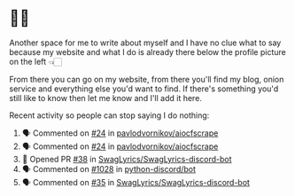 # 👋🏻
<!--
**aadibajpai/aadibajpai** is a ✨ _special_ ✨ repository because its `README.md` (this file) appears on your GitHub profile.
-->
Another space for me to write about myself and I have no clue what to say because my website and what I do is already there below the profile picture on the left 👈🏻

From there you can go on my website, from there you'll find my blog, onion service and everything else you'd want to find.
If there's something you'd still like to know then let me know and I'll add it here.

Recent activity so people can stop saying I do nothing:
<!--START_SECTION:activity-->
1. 🗣 Commented on [#24](https://github.com//pavlodvornikov/aiocfscrape/issues/24) in [pavlodvornikov/aiocfscrape](https://github.com//pavlodvornikov/aiocfscrape)
2. 🗣 Commented on [#24](https://github.com//pavlodvornikov/aiocfscrape/issues/24) in [pavlodvornikov/aiocfscrape](https://github.com//pavlodvornikov/aiocfscrape)
3. 💪 Opened PR [#38](https://github.com//SwagLyrics/SwagLyrics-discord-bot/pull/38) in [SwagLyrics/SwagLyrics-discord-bot](https://github.com//SwagLyrics/SwagLyrics-discord-bot)
4. 🗣 Commented on [#1028](https://github.com//python-discord/bot/issues/1028) in [python-discord/bot](https://github.com//python-discord/bot)
5. 🗣 Commented on [#35](https://github.com//SwagLyrics/SwagLyrics-discord-bot/issues/35) in [SwagLyrics/SwagLyrics-discord-bot](https://github.com//SwagLyrics/SwagLyrics-discord-bot)
<!--END_SECTION:activity-->
